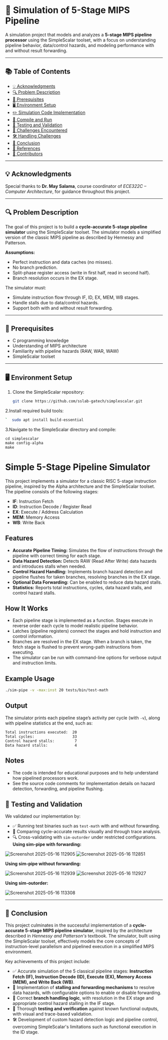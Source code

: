 # 🚀 Simulation of 5-Stage MIPS Pipeline

A simulation project that models and analyzes a **5-stage MIPS pipeline processor** using the SimpleScalar toolset, with a focus on understanding pipeline behavior, data/control hazards, and modeling performance with and without result forwarding.

---

## 📚 Table of Contents

- [💡 Acknowledgments](#-acknowledgments)
- [🔍 Problem Description](#-problem-description)
- [🧰 Prerequisites](#-prerequisites)
- [🖥️ Environment Setup](#-environment-setup)
- [✏️ Simulation Code Implementation](#-simulation-code-implementation)
- [🏁 Compile and Run](#-compile-and-run)
- [🧪 Testing and Validation](#-testing-and-validation)
- [🧩 Challenges Encountered](#-challenges-encountered)
- [🛠️ Handling Challenges](#-handling-challenges)
- [📝 Conclusion](#-conclusion)
- [📌 References](#-references)
- [👥 Contributors](#-contributors)

---

## 💡 Acknowledgments

Special thanks to **Dr. May Salama**, course coordinator of *ECE322C – Computer Architecture*, for guidance throughout this project.

---

## 🔍 Problem Description

The goal of this project is to build a **cycle-accurate 5-stage pipeline simulator** using the SimpleScalar toolset. The simulator models a simplified version of the classic MIPS pipeline as described by Hennessy and Patterson.

**Assumptions:**

- Perfect instruction and data caches (no misses).
- No branch prediction.
- Split-phase register access (write in first half, read in second half).
- Branch resolution occurs in the EX stage.

The simulator must:

- Simulate instruction flow through IF, ID, EX, MEM, WB stages.
- Handle stalls due to data/control hazards.
- Support both with and without result forwarding.

---

## 🧰 Prerequisites

- C programming knowledge
- Understanding of MIPS architecture
- Familiarity with pipeline hazards (RAW, WAR, WAW)
- SimpleScalar toolset

---

## 🖥️ Environment Setup

1. Clone the SimpleScalar repository:
   ```bash
   git clone https://github.com/sslab-gatech/simplescalar.git
2.Install required build tools:
  ```bash
`  sudo apt install build-essential
```
3.Navigate to the SimpleScalar directory and compile:
```
cd simplescalar
make config-alpha
make
```



# Simple 5-Stage Pipeline Simulator

This project implements a simulator for a classic RISC 5-stage instruction pipeline, inspired by the Alpha architecture and the SimpleScalar toolset. The pipeline consists of the following stages:
- **IF**: Instruction Fetch
- **ID**: Instruction Decode / Register Read
- **EX**: Execute / Address Calculation
- **MEM**: Memory Access
- **WB**: Write Back

## Features

- **Accurate Pipeline Timing:** Simulates the flow of instructions through the pipeline with correct timing for each stage.
- **Data Hazard Detection:** Detects RAW (Read After Write) data hazards and introduces stalls when needed.
- **Control Hazard Handling:** Implements branch hazard detection and pipeline flushes for taken branches, resolving branches in the EX stage.
- **Optional Data Forwarding:** Can be enabled to reduce data hazard stalls.
- **Statistics:** Reports total instructions, cycles, data hazard stalls, and control hazard stalls.

## How It Works

- Each pipeline stage is implemented as a function. Stages execute in reverse order each cycle to model realistic pipeline behavior.
- Latches (pipeline registers) connect the stages and hold instruction and control information.
- Branches are resolved in the EX stage. When a branch is taken, the fetch stage is flushed to prevent wrong-path instructions from executing.
- The simulator can be run with command-line options for verbose output and instruction limits.

## Example Usage

```bash
./sim-pipe -v -max:inst 20 tests/bin/test-math
```

## Output

The simulator prints each pipeline stage’s activity per cycle (with `-v`), along with pipeline statistics at the end, such as:

```
Total instructions executed:  20
Total cycles:                 33
Control hazard stalls:         7
Data hazard stalls:            4
```

## Notes

- The code is intended for educational purposes and to help understand how pipelined processors work.
- See the source code comments for implementation details on hazard detection, forwarding, and pipeline flushing.
## 🧪 Testing and Validation

We validated our implementation by:

- ✅ Running test binaries such as `test-math` with and without forwarding.
- 🔁 Comparing cycle-accurate results visually and through trace analysis.
- 🔍 Cross-validating with `sim-outorder` under restricted configurations.
**Using sim-pipe with forwarding:**

![Screenshot 2025-05-16 112905](https://github.com/user-attachments/assets/220cbb76-9ad1-445f-a1cb-c75b2609cb3a)      ![Screenshot 2025-05-16 112851](https://github.com/user-attachments/assets/b3930718-f0a2-460b-a1bc-60ad4b1ab2b0)

**Using sim-pipe without forwarding:**

![Screenshot 2025-05-16 112939](https://github.com/user-attachments/assets/d5cf0698-51cc-43e3-952f-0abb0426b921)     ![Screenshot 2025-05-16 112927](https://github.com/user-attachments/assets/274579fb-c5cd-4394-ba4d-6965af8213c5)

**Using sim-outorder:**

![Screenshot 2025-05-16 113308](https://github.com/user-attachments/assets/9a87a1a9-797f-4bfa-99e7-91250c7b9a47)

---

## 📝 Conclusion

This project culminates in the successful implementation of a **cycle-accurate 5-stage MIPS pipeline simulator**, inspired by the architecture described in *Hennessy and Patterson's* textbook. The simulator, built using the SimpleScalar toolset, effectively models the core concepts of instruction-level parallelism and pipelined execution in a simplified MIPS environment.

Key achievements of this project include:

- ✅ Accurate simulation of the 5 classical pipeline stages: **Instruction Fetch (IF), Instruction Decode (ID), Execute (EX), Memory Access (MEM), and Write Back (WB)**.
- 🔁 Implementation of **stalling and forwarding mechanisms** to resolve data hazards, with configurable options to enable or disable forwarding.
- 🧠 Correct **branch handling logic**, with resolution in the EX stage and appropriate control hazard stalling in the IF stage.
- 🧪 Thorough **testing and verification** against known functional outputs, with visual and trace-based validation.
- 🛠️ Development of custom hazard detection logic and pipeline control, overcoming SimpleScalar's limitations such as functional execution in the ID stage.
